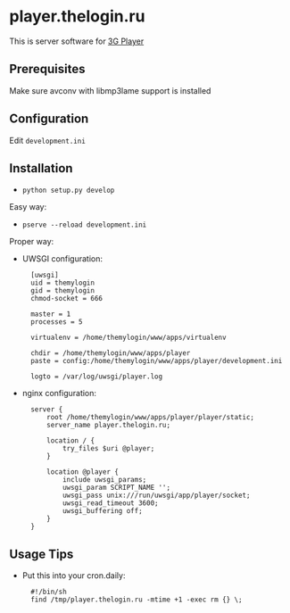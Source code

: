 # player.thelogin.ru

This is server software for [3G Player](https://github.com/themylogin/3G-Player)

## Prerequisites

Make sure avconv with libmp3lame support is installed

## Configuration

Edit ```development.ini```

## Installation

* ```python setup.py develop```

Easy way:

* ```pserve --reload development.ini```

Proper way:

* UWSGI configuration:

        [uwsgi]
        uid = themylogin
        gid = themylogin
        chmod-socket = 666
        
        master = 1
        processes = 5
        
        virtualenv = /home/themylogin/www/apps/virtualenv
        
        chdir = /home/themylogin/www/apps/player
        paste = config:/home/themylogin/www/apps/player/development.ini
        
        logto = /var/log/uwsgi/player.log

* nginx configuration:

        server {
	        root /home/themylogin/www/apps/player/player/static;
	        server_name player.thelogin.ru;
          
	        location / {
		        try_files $uri @player;
	        }
        
	        location @player {
		        include uwsgi_params;
		        uwsgi_param SCRIPT_NAME '';
		        uwsgi_pass unix:///run/uwsgi/app/player/socket;
		        uwsgi_read_timeout 3600;
		        uwsgi_buffering off;
	        }
        }

## Usage Tips

* Put this into your cron.daily:

        #!/bin/sh
        find /tmp/player.thelogin.ru -mtime +1 -exec rm {} \;
